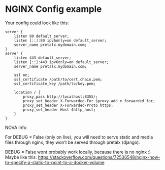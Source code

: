 # NGINX Config example

Your config could look like this:

```
server {
    listen 80 default_server;
    listen [::]:80 ipv6only=on default_server;
    server_name pretalx.mydomain.com;
}
server {
    listen 443 default_server;
    listen [::]:443 ipv6only=on default_server;
    server_name pretalx.mydomain.com;

    ssl on;
    ssl_certificate /path/to/cert.chain.pem;
    ssl_certificate_key /path/to/key.pem;

    location / {
        proxy_pass http://localhost:8355/;
        proxy_set_header X-Forwarded-For $proxy_add_x_forwarded_for;
        proxy_set_header X-Forwarded-Proto https;
        proxy_set_header Host $http_host;
    }
}
```

NOVA Info:

For DEBUG = False (only on live), you will need to serve static and media files
through nginx, they won't be served through pretalx (django).

DEBUG = False wont probably work locally, because there is no nginx :)
Maybe like this: https://stackoverflow.com/questions/72536548/nginx-how-to-specify-a-static-to-point-to-a-docker-volume
